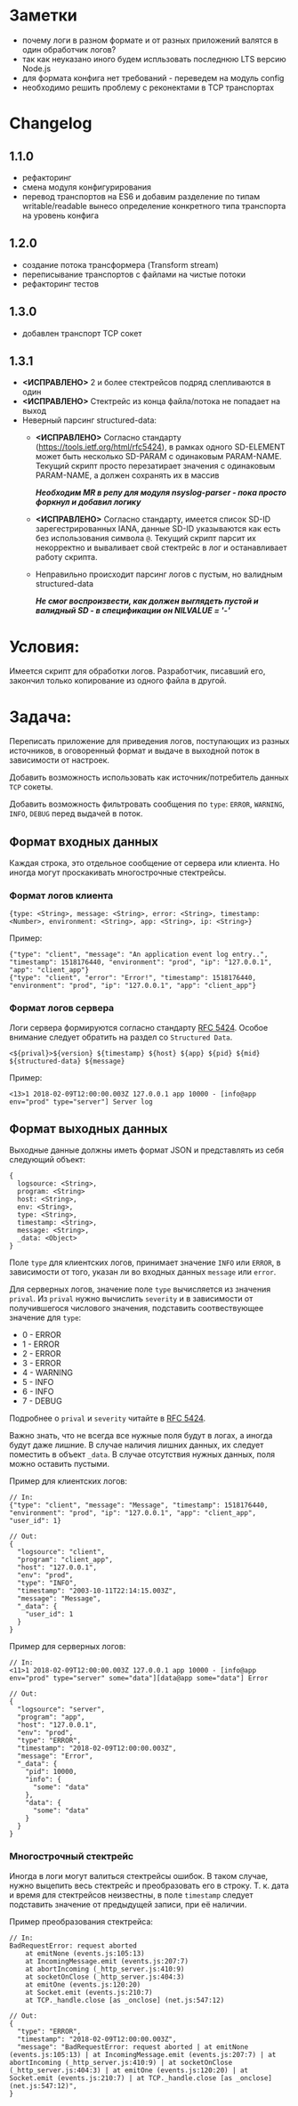 # Заметки
- почему логи в разном формате и от разных приложений валятся в один обработчик логов?
- так как неуказано иного будем испльзовать последнюю LTS версию Node.js
- для формата конфига нет требований - переведем на модуль config
- необходимо решить проблему с реконектами в TCP транспортах

# Changelog
## 1.1.0
- рефакторинг
- смена модуля конфигурирования
- перевод транспортов на ES6 и добавим разделение по типам writable/readable вынесо определение конкретного типа транспорта на уровень конфига

## 1.2.0
- создание потока трансформера (Transform stream)
- переписывание транспортов с файлами на чистые потоки
- рефакторинг тестов

## 1.3.0
- добавлен транспорт TCP сокет

## 1.3.1
- **<ИСПРАВЛЕНО>** 2 и более стектрейсов подряд слепливаются в один
- **<ИСПРАВЛЕНО>** Cтектрейс из конца файла/потока не попадает на выход
- Неверный парсинг structured-data:
    - **<ИСПРАВЛЕНО>** Согласно стандарту (https://tools.ietf.org/html/rfc5424), в рамках одного SD-ELEMENT может быть несколько SD-PARAM с одинаковым PARAM-NAME. Текущий скрипт просто перезатирает значения с одинаковым PARAM-NAME, а должен сохранять их в массив

        ***Необходим MR в репу для модуля nsyslog-parser - пока просто форкнул и добавил логику***
    - **<ИСПРАВЛЕНО>** Согласно стандарту, имеется список SD-ID зарегестрированных IANA, данные SD-ID указываются как есть без использования символа `@`.  Текущий скрипт парсит их некорректно и вываливает свой стектрейс в лог и останавливает работу скрипта.
    - Неправильно происходит парсинг логов с пустым, но валидным structured-data

        ***Не смог воспроизвести, как должен выглядеть пустой и валидный SD - в спецификации он NILVALUE = '-'***

# Условия:
Имеется скрипт для обработки логов. Разработчик, писавший его, закончил только копирование из одного файла в другой.

# Задача:
Переписать приложение для приведения логов, поступающих из разных источников, в оговоренный формат и выдаче в выходной
поток в зависимости от настроек.

Добавить возможность использовать как источник/потребитель данных `TCP` сокеты.

Добавить возможность фильтровать сообщения по `type`: `ERROR`, `WARNING`, `INFO`, `DEBUG` перед выдачей в поток.

## Формат входных данных
Каждая строка, это отдельное сообщение от сервера или клиента. Но иногда могут проскакивать многострочные стектрейсы.

### Формат логов клиента
`{type: <String>, message: <String>, error: <String>, timestamp: <Number>, environment: <String>, app: <String>, ip: <String>}`

Пример:
```
{"type": "client", "message": "An application event log entry..", "timestamp": 1518176440, "environment": "prod", "ip": "127.0.0.1", "app": "client_app"}
{"type": "client", "error": "Error!", "timestamp": 1518176440, "environment": "prod", "ip": "127.0.0.1", "app": "client_app"}
```

### Формат логов сервера
Логи сервера формируются согласно стандарту [RFC 5424](https://tools.ietf.org/html/rfc5424). Особое внимание следует обратить на раздел со `Structured Data`.

`<${prival}>${version} ${timestamp} ${host} ${app} ${pid} ${mid} ${structured-data} ${message}`

Пример:
```
<13>1 2018-02-09T12:00:00.003Z 127.0.0.1 app 10000 - [info@app env="prod" type="server"] Server log
```

## Формат выходных данных
Выходные данные должны иметь формат JSON и представлять из себя следующий объект:
```
{
  logsource: <String>,
  program: <String>
  host: <String>,
  env: <String>,
  type: <String>,
  timestamp: <String>,
  message: <String>,
  _data: <Object>
}
```
Поле `type` для клиентских логов, принимает значение `INFO` или `ERROR`, в зависимости от того, указан ли во входных данных `message` или `error`.

Для серверных логов, значение поле `type` вычисляется из значения `prival`. Из `prival` нужно вычислить `severity` и в зависимости от получившегося числового значения, подставить соотвествующее значение для `type`:
- 0 - ERROR
- 1 - ERROR
- 2 - ERROR
- 3 - ERROR
- 4 - WARNING
- 5 - INFO
- 6 - INFO
- 7 - DEBUG

Подробнее о `prival` и `severity` читайте в [RFC 5424](https://tools.ietf.org/html/rfc5424).

Важно знать, что не всегда все нужные поля будут в логах, а иногда будут даже лишние. В случае наличия лишних данных, их следует поместить в объект `_data`. В случае отсутствия нужных данных, поля можно оставить пустыми.

Пример для клиентских логов:
```
// In:
{"type": "client", "message": "Message", "timestamp": 1518176440, "environment": "prod", "ip": "127.0.0.1", "app": "client_app", "user_id": 1}

// Out:
{
  "logsource": "client",
  "program": "client_app",
  "host": "127.0.0.1",
  "env": "prod",
  "type": "INFO",
  "timestamp": "2003-10-11T22:14:15.003Z",
  "message": "Message",
  "_data": {
    "user_id": 1
  }
}
```

Пример для серверных логов:
```
// In:
<11>1 2018-02-09T12:00:00.003Z 127.0.0.1 app 10000 - [info@app env="prod" type="server" some="data"][data@app some="data"] Error

// Out:
{
  "logsource": "server",
  "program": "app",
  "host": "127.0.0.1",
  "env": "prod",
  "type": "ERROR",
  "timestamp": "2018-02-09T12:00:00.003Z",
  "message": "Error",
  "_data": {
    "pid": 10000,
    "info": {
      "some": "data"
    },
    "data": {
      "some": "data"
    }
  }
}
```

### Многострочный стектрейс
Иногда в логи могут валиться стектрейсы ошибок. В таком случае, нужно выцепить весь стектрейс и преобразовать его в строку.
Т. к. дата и время для стектрейсов неизвестны, в поле `timestamp` следует подставить значение от предыдущей записи, при её наличии.

Пример преобразования стектрейса:
```
// In:
BadRequestError: request aborted
    at emitNone (events.js:105:13)
    at IncomingMessage.emit (events.js:207:7)
    at abortIncoming (_http_server.js:410:9)
    at socketOnClose (_http_server.js:404:3)
    at emitOne (events.js:120:20)
    at Socket.emit (events.js:210:7)
    at TCP._handle.close [as _onclose] (net.js:547:12)

// Out:
{
  "type": "ERROR",
  "timestamp": "2018-02-09T12:00:00.003Z",
  "message": "BadRequestError: request aborted | at emitNone (events.js:105:13) | at IncomingMessage.emit (events.js:207:7) | at abortIncoming (_http_server.js:410:9) | at socketOnClose (_http_server.js:404:3) | at emitOne (events.js:120:20) | at Socket.emit (events.js:210:7) | at TCP._handle.close [as _onclose] (net.js:547:12)",
}
```
